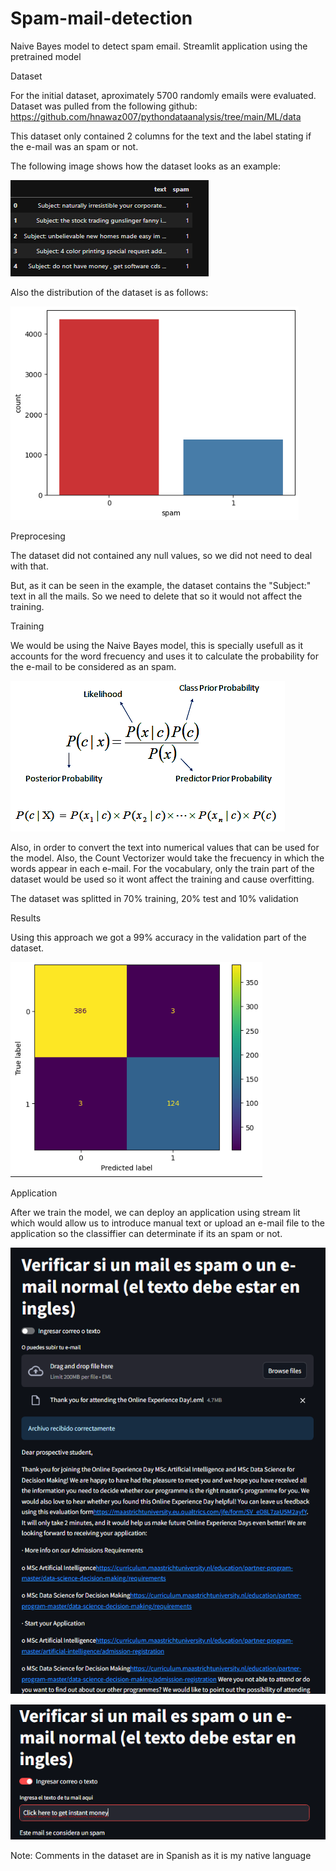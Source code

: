 # Spam-mail-detection
Naive Bayes model to detect spam email. Streamlit application using the pretrained model

Dataset

For the initial dataset, aproximately 5700 randomly emails were evaluated. Dataset was pulled from the following github: https://github.com/hnawaz007/pythondataanalysis/tree/main/ML/data

This dataset only contained 2 columns for the text and the label stating if the e-mail was an spam or not.

The following image shows how the dataset looks as an example:

![Spam Mail Detection](images/exampledataset.png)

Also the distribution of the dataset is as follows:

![Spam Mail Detection](images/distributiondataset.png)

Preprocesing

The dataset did not contained any null values, so we did not need to deal with that. 

But, as it can be seen in the example, the dataset contains the "Subject:" text in all the mails. So we need to delete that so it would not affect the training. 


Training

We would be using the Naive Bayes model, this is specially usefull as it accounts for the word frecuency and uses it to calculate the probability for the e-mail to be considered as an spam.

![Spam Mail Detection](images/naivebayes.png)

Also, in order to convert the text into numerical values that can be used for the model. Also, the Count Vectorizer would take the frecuency in which the words appear in each e-mail. 
For the vocabulary, only the train part of the dataset would be used so it wont affect the training and cause overfitting.

The dataset was splitted in 70% training, 20% test and 10% validation

Results

Using this approach we got a 99% accuracy in the validation part of the dataset.

![Spam Mail Detection](images/confusionmatrix.png)

Application

After we train the model, we can deploy an application using stream lit which would allow us to introduce manual text or upload an e-mail file to the application so the classiffier can determinate if its an spam or not.

![Spam Mail Detection](images/App1.png)

![Spam Mail Detection](images/App2.png)

Note: Comments in the dataset are in Spanish as it is my native language
